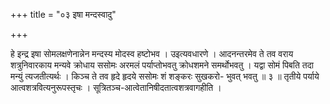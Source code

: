 +++
title = "०३ इषा मन्दस्वादु"

+++

हे इन्द्र इषा सोमलक्षणेनान्नेन मन्दस्य मोदस्व हष्टोभव । उइत्यवधारणे । आदनन्तरमेव ते तव वराय शत्रुनिवारकाय मन्यवे क्रोधाय ससोमः अरमलं पर्याप्तोभवतु क्रोधशमने समर्थोभवतु । यद्वा सोमं पिबति तदा मन्युं त्यजतीत्यर्थः । किञ्च ते तव हृदे हृदये ससोमः शं शङ्करः सुखकरो- भुवत् भवतु ॥ ३ ॥ तृतीये पर्याये आत्वशत्रवित्यनुरूपस्तृचः । सूत्रितञ्च-आत्वेतानिषीदतात्वशत्रवागहीति ।